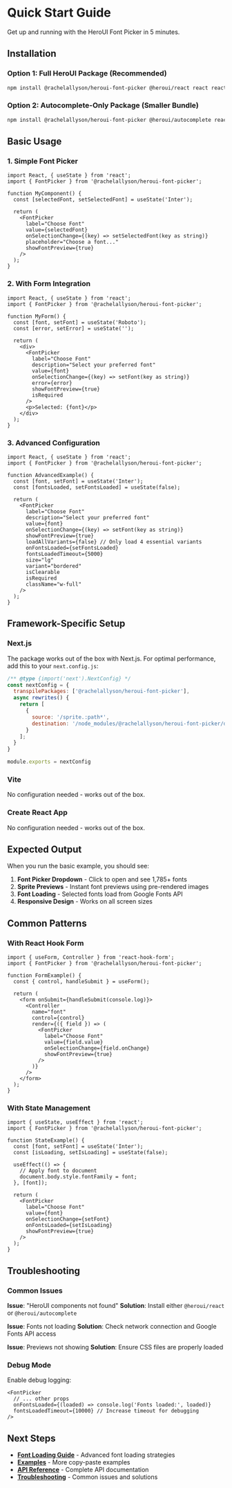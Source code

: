 # Quick Start Guide

Get up and running with the HeroUI Font Picker in 5 minutes.

## Installation

### Option 1: Full HeroUI Package (Recommended)

```bash
npm install @rachelallyson/heroui-font-picker @heroui/react react react-dom
```

### Option 2: Autocomplete-Only Package (Smaller Bundle)

```bash
npm install @rachelallyson/heroui-font-picker @heroui/autocomplete react react-dom
```

## Basic Usage

### 1. Simple Font Picker

```tsx
import React, { useState } from 'react';
import { FontPicker } from '@rachelallyson/heroui-font-picker';

function MyComponent() {
  const [selectedFont, setSelectedFont] = useState('Inter');

  return (
    <FontPicker
      label="Choose Font"
      value={selectedFont}
      onSelectionChange={(key) => setSelectedFont(key as string)}
      placeholder="Choose a font..."
      showFontPreview={true}
    />
  );
}
```

### 2. With Form Integration

```tsx
import React, { useState } from 'react';
import { FontPicker } from '@rachelallyson/heroui-font-picker';

function MyForm() {
  const [font, setFont] = useState('Roboto');
  const [error, setError] = useState('');

  return (
    <div>
      <FontPicker
        label="Choose Font"
        description="Select your preferred font"
        value={font}
        onSelectionChange={(key) => setFont(key as string)}
        error={error}
        showFontPreview={true}
        isRequired
      />
      <p>Selected: {font}</p>
    </div>
  );
}
```

### 3. Advanced Configuration

```tsx
import React, { useState } from 'react';
import { FontPicker } from '@rachelallyson/heroui-font-picker';

function AdvancedExample() {
  const [font, setFont] = useState('Inter');
  const [fontsLoaded, setFontsLoaded] = useState(false);

  return (
    <FontPicker
      label="Choose Font"
      description="Select your preferred font"
      value={font}
      onSelectionChange={(key) => setFont(key as string)}
      showFontPreview={true}
      loadAllVariants={false} // Only load 4 essential variants
      onFontsLoaded={setFontsLoaded}
      fontsLoadedTimeout={5000}
      size="lg"
      variant="bordered"
      isClearable
      isRequired
      className="w-full"
    />
  );
}
```

## Framework-Specific Setup

### Next.js

The package works out of the box with Next.js. For optimal performance, add this to your `next.config.js`:

```javascript
/** @type {import('next').NextConfig} */
const nextConfig = {
  transpilePackages: ['@rachelallyson/heroui-font-picker'],
  async rewrites() {
    return [
      {
        source: '/sprite.:path*',
        destination: '/node_modules/@rachelallyson/heroui-font-picker/dist/sprite.:path*'
      }
    ];
  }
}

module.exports = nextConfig
```

### Vite

No configuration needed - works out of the box.

### Create React App

No configuration needed - works out of the box.

## Expected Output

When you run the basic example, you should see:

1. **Font Picker Dropdown** - Click to open and see 1,785+ fonts
2. **Sprite Previews** - Instant font previews using pre-rendered images
3. **Font Loading** - Selected fonts load from Google Fonts API
4. **Responsive Design** - Works on all screen sizes

## Common Patterns

### With React Hook Form

```tsx
import { useForm, Controller } from 'react-hook-form';
import { FontPicker } from '@rachelallyson/heroui-font-picker';

function FormExample() {
  const { control, handleSubmit } = useForm();

  return (
    <form onSubmit={handleSubmit(console.log)}>
      <Controller
        name="font"
        control={control}
        render={({ field }) => (
          <FontPicker
            label="Choose Font"
            value={field.value}
            onSelectionChange={field.onChange}
            showFontPreview={true}
          />
        )}
      />
    </form>
  );
}
```

### With State Management

```tsx
import { useState, useEffect } from 'react';
import { FontPicker } from '@rachelallyson/heroui-font-picker';

function StateExample() {
  const [font, setFont] = useState('Inter');
  const [isLoading, setIsLoading] = useState(false);

  useEffect(() => {
    // Apply font to document
    document.body.style.fontFamily = font;
  }, [font]);

  return (
    <FontPicker
      label="Choose Font"
      value={font}
      onSelectionChange={setFont}
      onFontsLoaded={setIsLoading}
      showFontPreview={true}
    />
  );
}
```

## Troubleshooting

### Common Issues

**Issue**: "HeroUI components not found"
**Solution**: Install either `@heroui/react` or `@heroui/autocomplete`

**Issue**: Fonts not loading
**Solution**: Check network connection and Google Fonts API access

**Issue**: Previews not showing
**Solution**: Ensure CSS files are properly loaded

### Debug Mode

Enable debug logging:

```tsx
<FontPicker
  // ... other props
  onFontsLoaded={(loaded) => console.log('Fonts loaded:', loaded)}
  fontsLoadedTimeout={10000} // Increase timeout for debugging
/>
```

## Next Steps

- [**Font Loading Guide**](./font-loading.md) - Advanced font loading strategies
- [**Examples**](../recipes/examples.md) - More copy-paste examples
- [**API Reference**](../reference/api.md) - Complete API documentation
- [**Troubleshooting**](../troubleshooting.md) - Common issues and solutions

